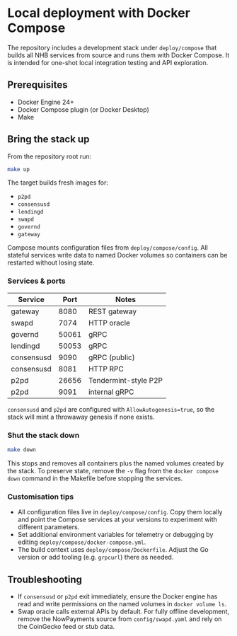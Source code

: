 # Local deployment with Docker Compose

The repository includes a development stack under `deploy/compose` that
builds all NHB services from source and runs them with Docker Compose.
It is intended for one-shot local integration testing and API exploration.

## Prerequisites

- Docker Engine 24+
- Docker Compose plugin (or Docker Desktop)
- Make

## Bring the stack up

From the repository root run:

```sh
make up
```

The target builds fresh images for:

- `p2pd`
- `consensusd`
- `lendingd`
- `swapd`
- `governd`
- `gateway`

Compose mounts configuration files from `deploy/compose/config`. All stateful
services write data to named Docker volumes so containers can be restarted
without losing state.

### Services & ports

| Service      | Port | Notes |
|--------------|------|-------|
| gateway      | 8080 | REST gateway |
| swapd        | 7074 | HTTP oracle |
| governd      | 50061 | gRPC |
| lendingd     | 50053 | gRPC |
| consensusd   | 9090 | gRPC (public) |
| consensusd   | 8081 | HTTP RPC |
| p2pd         | 26656 | Tendermint-style P2P |
| p2pd         | 9091 | internal gRPC |

`consensusd` and `p2pd` are configured with `AllowAutogenesis=true`, so the
stack will mint a throwaway genesis if none exists.

### Shut the stack down

```sh
make down
```

This stops and removes all containers plus the named volumes created by the
stack. To preserve state, remove the `-v` flag from the `docker compose down`
command in the Makefile before stopping the services.

### Customisation tips

- All configuration files live in `deploy/compose/config`. Copy them locally
  and point the Compose services at your versions to experiment with
  different parameters.
- Set additional environment variables for telemetry or debugging by editing
  `deploy/compose/docker-compose.yml`.
- The build context uses `deploy/compose/Dockerfile`. Adjust the Go version
  or add tooling (e.g. `grpcurl`) there as needed.

## Troubleshooting

- If `consensusd` or `p2pd` exit immediately, ensure the Docker engine has read
  and write permissions on the named volumes in `docker volume ls`.
- Swap oracle calls external APIs by default. For fully offline development,
  remove the NowPayments source from `config/swapd.yaml` and rely on
  the CoinGecko feed or stub data.

